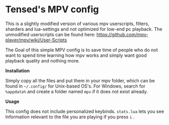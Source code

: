 <h1>Tensed's MPV config</h1>

This is a slightly modified version of various mpv userscripts, filters, sharders and lua-settings and not optimized for low-end pc playback. The unmodified userscripts can be found here: https://github.com/mpv-player/mpv/wiki/User-Scripts

The Goal of this simple MPV config is to save time of people who do not want to spend time learning how mpv works and simply want good playback quality and nothing more.

<b>Installation</b>

Simply copy all the files and put them in your mpv folder, which can be found in <code>~/.config/</code> for Unix-based OS's. For Windows, search for <code>%appdata%</code> and create a folder named <code>mpv</code> if it does not exist already.

<b>Usage</b>

This config does not include personalized keybinds. <code>stats.lua</code> lets you see Information relevant to the file you are playing if you press <code>i</code> .
